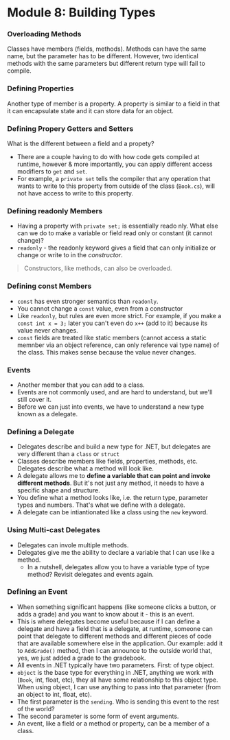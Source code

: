 # Module 8: Building Types

### Overloading Methods
Classes have members (fields, methods). Methods can have the same name, but the parameter has to be different. However, two identical methods with the same parameters but different return type will fail to compile.

### Defining Properties
Another type of member is a property. A property is similar to a field in that it can encapsulate state and it can store data for an object.

### Defining Propery Getters and Setters
What is the different between a field and a propety?
* There are a couple having to do with how code gets compiled at runtime, however & more importantly, you can apply different access modifiers to `get` and `set`.
* For example, a `private set` tells the compiler that any operation that wants to write to this property from outside of the class (`Book.cs`), will not have access to write to this property.

### Defining readonly Members
* Having a property with `private set;` is essentially reado nly. What else can we do to make a variable or field read only or constant (it cannot change)?
* `readonly` - the readonly keyword gives a field that can only initialize or change or write to in the *constructor*.

> Constructors, like methods, can also be overloaded.

### Defining const Members
*  `const` has even stronger semantics than `readonly`.
* You cannot change a `const` value, even from a constructor
* Like `readonly`, but rules are even more strict. For example, if you make a `const int x = 3;` later you can't even do `x++` (add to it) because its value never changes.
* `const` fields are treated like static members (cannot access a static memnber via an object reference, can only reference vai type name) of the class. This makes sense because the value never changes.

### Events
* Another member that you can add to a class.
* Events are not commonly used, and are hard to understand, but we'll still cover it.  
* Before we can just into events, we have to understand a new type known as a delegate.

### Defining a Delegate
* Delegates describe and build a new type for .NET, but delegates are very different than a `class` or `struct`
* Classes describe members like fields, properties, methods, etc. Delegates describe what a method will look like.
* A delegate allows me to **define a variable that can point and invoke different methods**. But it's not just any method, it needs to have a specific shape and structure.
* You define what a method looks like, i.e. the return type, parameter types and numbers. That's what we define with a delegate.
* A delegate can be intiantionated like a class using the `new` keyword.

### Using Multi-cast Delegates
* Delegates can invole multiple methods.
* Delegates give me the ability to declare a variable that I can use like a method.
    * In a nutshell, delegates allow you to have a variable type of type method? Revisit delegates and events again.

### Defining an Event
* When something significant happens (like someone clicks a button, or adds a grade) and you want to know about it - this is an event.
* This is where delegates become useful because if I can define a delegate and have a field that is a delegate, at runtime, someone can point that delegate to different methods and different pieces of code that are available somewhere else in the application. Our example: add it to `AddGrade()` method, then I can announce to the outside world that, yes, we just added a grade to the gradebook.
* All events in .NET typically have two parameters. First: of type object.
* `object` is the base type for everything in .NET, anything we work with (`Book`, int, float, etc), they all have some relationship to this object type. When using object, I can use anything to pass into that parameter (from an object to int, float, etc).
* The first parameter is the `sending`. Who is sending this event to the rest of the world?
* The second parameter is some form of event arguments.
* An event, like a field or a method or property, can be a member of a class.

